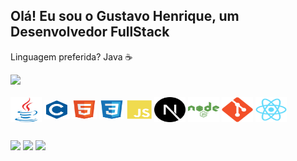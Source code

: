 ## Olá! Eu sou o Gustavo Henrique, um Desenvolvedor  FullStack

<p>Linguagem preferida? Java ☕</p>

<picture>
  <a href="https://github.com/GustavoPilar"><img src="https://github-readme-stats.vercel.app/api?username=GustavoPilar&show_icons=true&theme=tokyonight"/></a>
</picture>

<div style="display: inline_block"><br>
  <img align="center" alt="Rafa-Js" height="40" width="50" src="https://github.com/devicons/devicon/blob/master/icons/java/java-original.svg">
  <img align="center" alt="Rafa-Js" height="30" width="40" src="https://raw.githubusercontent.com/devicons/devicon/master/icons/c/c-plain.svg">
  <img align="center" alt="Rafa-HTML" height="30" width="40" src="https://raw.githubusercontent.com/devicons/devicon/master/icons/html5/html5-original.svg">
  <img align="center" alt="Rafa-CSS" height="30" width="40" src="https://raw.githubusercontent.com/devicons/devicon/master/icons/css3/css3-original.svg">
  <img align="center" alt="Rafa-Js" height="30" width="40" src="https://raw.githubusercontent.com/devicons/devicon/master/icons/javascript/javascript-plain.svg">
  <img align="center" alt="Rafa-Js" height="40" width="50" src="https://raw.githubusercontent.com/devicons/devicon/master/icons/nextjs/nextjs-plain.svg">
  <img align="center" alt="Rafa-Js" height="40" width="50" src="https://github.com/devicons/devicon/blob/master/icons/nodejs/nodejs-plain-wordmark.svg"">
  <img align="center" alt="Rafa-Js" height="40" width="50" src="https://raw.githubusercontent.com/devicons/devicon/master/icons/git/git-plain.svg"">
  <img align="center" alt="Rafa-Js" height="40" width="50" src="https://github.com/devicons/devicon/blob/master/icons/react/react-original.svg"">
</div>

##

<div>
  <a href="https://instagram.com/_devguh" target="_blank"><img src="https://img.shields.io/badge/-Instagram-%23E4405F?style=for-the-badge&logo=instagram&logoColor=white" target="_blank"></a>
  <a href = "mailto:pilargustavo7@gmail.com"><img src="https://img.shields.io/badge/-Gmail-%23333?style=for-the-badge&logo=gmail&logoColor=white" target="_blank"></a>
  <a href="https://www.linkedin.com/in/gustavopilar-dev" target="_blank"><img src="https://img.shields.io/badge/-LinkedIn-%230077B5?style=for-the-badge&logo=linkedin&logoColor=white" target="_blank"></a> 
</div>

